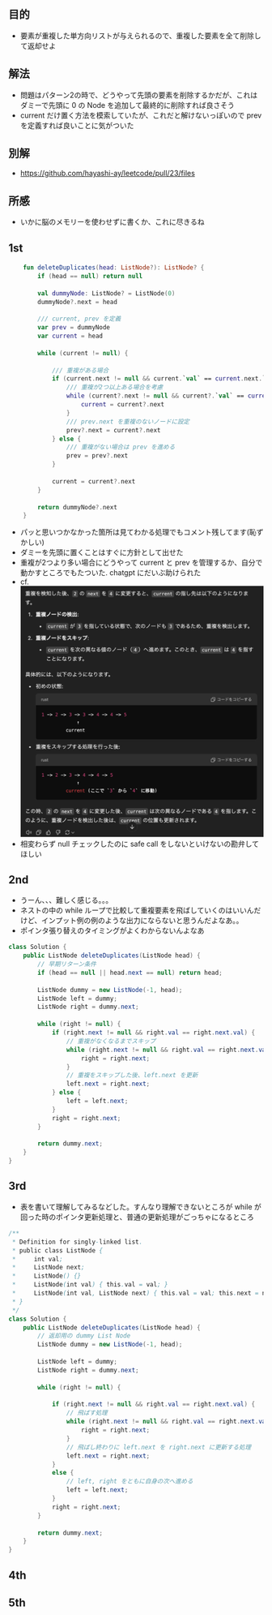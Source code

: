 ## 目的
- 要素が重複した単方向リストが与えられるので、重複した要素を全て削除して返却せよ

## 解法
- 問題はパターン2の時で、どうやって先頭の要素を削除するかだが、これはダミーで先頭に 0 の Node を追加して最終的に削除すれば良さそう
- current だけ置く方法を模索していたが、これだと解けないっぽいので prev を定義すれば良いことに気がついた

## 別解
- https://github.com/hayashi-ay/leetcode/pull/23/files

## 所感
- いかに脳のメモリーを使わせずに書くか、これに尽きるね

## 1st
```kotlin
    fun deleteDuplicates(head: ListNode?): ListNode? {
        if (head == null) return null
        
        val dummyNode: ListNode? = ListNode(0)
        dummyNode?.next = head

        /// current, prev を定義
        var prev = dummyNode
        var current = head

        while (current != null) {

            /// 重複がある場合
            if (current.next != null && current.`val` == current.next.`val`) {
                /// 重複が2つ以上ある場合を考慮
                while (current?.next != null && current?.`val` == current?.next?.`val`) {
                    current = current?.next
                }
                /// prev.next を重複のないノードに設定
                prev?.next = current?.next
            } else {
                /// 重複がない場合は prev を進める
                prev = prev?.next
            }

            current = current?.next
        }

        return dummyNode?.next
    }
```
- パッと思いつかなかった箇所は見てわかる処理でもコメント残してます(恥ずかしい)
- ダミーを先頭に置くことはすぐに方針として出せた
- 重複が2つより多い場合にどうやって current と prev を管理するか、自分で動かすところでもたついた. chatgpt にだいぶ助けられた
- cf. ![alt text](image.png)
- 相変わらず null チェックしたのに safe call をしないといけないの勘弁してほしい

## 2nd
- うーん、、、難しく感じる。。。
- ネストの中の while ループで比較して重複要素を飛ばしていくのはいいんだけど、インプット例の例のような出力にならないと思うんだよなあ。。
- ポインタ張り替えのタイミングがよくわからないんよなあ
```java
class Solution {
    public ListNode deleteDuplicates(ListNode head) {
        // 早期リターン条件
        if (head == null || head.next == null) return head;

        ListNode dummy = new ListNode(-1, head);
        ListNode left = dummy;
        ListNode right = dummy.next;

        while (right != null) {
            if (right.next != null && right.val == right.next.val) {
                // 重複がなくなるまでスキップ
                while (right.next != null && right.val == right.next.val) {
                    right = right.next;
                }
                // 重複をスキップした後、left.next を更新
                left.next = right.next;
            } else {
                left = left.next;
            }
            right = right.next;
        }

        return dummy.next;
    }
}
```

## 3rd
- 表を書いて理解してみるなどした。すんなり理解できないところが while が回った時のポインタ更新処理と、普通の更新処理がごっちゃになるところ
```java
/**
 * Definition for singly-linked list.
 * public class ListNode {
 *     int val;
 *     ListNode next;
 *     ListNode() {}
 *     ListNode(int val) { this.val = val; }
 *     ListNode(int val, ListNode next) { this.val = val; this.next = next; }
 * }
 */
class Solution {
    public ListNode deleteDuplicates(ListNode head) {
        // 返却用の dummy List Node
        ListNode dummy = new ListNode(-1, head);

        ListNode left = dummy;
        ListNode right = dummy.next;

        while (right != null) {

            if (right.next != null && right.val == right.next.val) {
                // 飛ばす処理
                while (right.next != null && right.val == right.next.val) {
                    right = right.next;
                }
                // 飛ばし終わりに left.next を right.next に更新する処理
                left.next = right.next;
            }
            else {
                // left, right をともに自身の次へ進める
                left = left.next;
            }
            right = right.next;
        }

        return dummy.next;
    }
}
```
## 4th

## 5th
